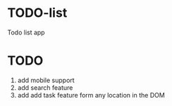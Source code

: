 # TODO-list
Todo list app

# TODO
1. add mobile support
3. add search feature
4. add add task feature form any location in the DOM
